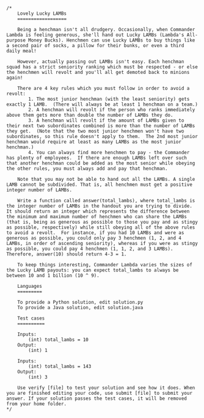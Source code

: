     /*
        Lovely Lucky LAMBs
        ==================

        Being a henchman isn't all drudgery. Occasionally, when Commander Lambda is feeling generous, she'll hand out Lucky LAMBs (Lambda's All-purpose Money Bucks). Henchmen can use Lucky LAMBs to buy things like a second pair of socks, a pillow for their bunks, or even a third daily meal!

        However, actually passing out LAMBs isn't easy. Each henchman squad has a strict seniority ranking which must be respected - or else the henchmen will revolt and you'll all get demoted back to minions again! 

        There are 4 key rules which you must follow in order to avoid a revolt:
            1. The most junior henchman (with the least seniority) gets exactly 1 LAMB.  (There will always be at least 1 henchman on a team.)
            2. A henchman will revolt if the person who ranks immediately above them gets more than double the number of LAMBs they do.
            3. A henchman will revolt if the amount of LAMBs given to their next two subordinates combined is more than the number of LAMBs they get.  (Note that the two most junior henchmen won't have two subordinates, so this rule doesn't apply to them.  The 2nd most junior henchman would require at least as many LAMBs as the most junior henchman.)
            4. You can always find more henchmen to pay - the Commander has plenty of employees.  If there are enough LAMBs left over such that another henchman could be added as the most senior while obeying the other rules, you must always add and pay that henchman.

        Note that you may not be able to hand out all the LAMBs. A single LAMB cannot be subdivided. That is, all henchmen must get a positive integer number of LAMBs.

        Write a function called answer(total_lambs), where total_lambs is the integer number of LAMBs in the handout you are trying to divide. It should return an integer which represents the difference between the minimum and maximum number of henchmen who can share the LAMBs (that is, being as generous as possible to those you pay and as stingy as possible, respectively) while still obeying all of the above rules to avoid a revolt.  For instance, if you had 10 LAMBs and were as generous as possible, you could only pay 3 henchmen (1, 2, and 4 LAMBs, in order of ascending seniority), whereas if you were as stingy as possible, you could pay 4 henchmen (1, 1, 2, and 3 LAMBs). Therefore, answer(10) should return 4-3 = 1.

        To keep things interesting, Commander Lambda varies the sizes of the Lucky LAMB payouts: you can expect total_lambs to always be between 10 and 1 billion (10 ^ 9).

        Languages
        =========

        To provide a Python solution, edit solution.py
        To provide a Java solution, edit solution.java

        Test cases
        ==========

        Inputs:
            (int) total_lambs = 10
        Output:
            (int) 1

        Inputs:
            (int) total_lambs = 143
        Output:
            (int) 3

        Use verify [file] to test your solution and see how it does. When you are finished editing your code, use submit [file] to submit your answer. If your solution passes the test cases, it will be removed from your home folder.
    */
